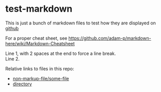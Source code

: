 # test-markdown

This is just a bunch of markdown files to test how they are displayed on [github](https://github.com/pretorh/test-markdown)

For a proper cheat sheet, see https://github.com/adam-p/markdown-here/wiki/Markdown-Cheatsheet

Line 1, with 2 spaces at the end to force a line break.  
Line 2.

Relative links to files in this repo:
- [non-markup-file/some-file](non-markup-file/some-file)
- [directory](readme.md-in-dir)
